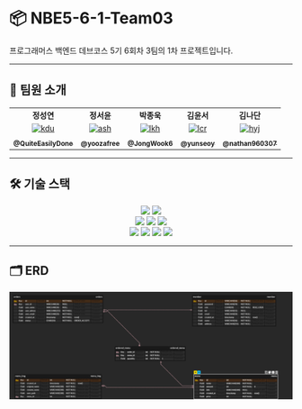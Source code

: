 # 📦 NBE5-6-1-Team03

프로그래머스 백엔드 데브코스 5기 6회차 3팀의 1차 프로젝트입니다.

---

## 👥 팀원 소개

<table>
  <tbody>
    <tr>
      <td align="center"><b>정성연 </b></td>
      <td align="center"><b>정서윤</b></td>
      <td align="center"><b>박종욱</b></td>
      <td align="center"><b>김윤서</b></td>
      <td align="center"><b>김나단</b></td>
     <tr/>

<tr>
      <td align="center"><a href="https://github.com/QuiteEasilyDone"><img src="https://github.com/QuiteEasilyDone.png" width="100px;" alt="kdu"/></a></td>
      <td align="center"><a href="https://github.com/yoozafree"><img src="https://github.com/yoozafree.png" width="100px;" alt="ash"/></a></td>
      <td align="center"><a href="https://github.com/JongWook6"><img src="https://github.com/JongWook6.png" width="100px;" alt="lkh"/></a></td>
      <td align="center"><a href="https://github.com/yunseoy"><img src="https://github.com/yunseoy.png" width="100px;" alt="lcr"/></a></td>
      <td align="center"><a href="https://github.com/nathan960307"><img src="https://github.com/nathan960307.png" width="100px;" alt="hyj"/></a></td>
     <tr/>

<tr>
      <td align="center"><a href="https://github.com/QuiteEasilyDone"><sub><b>@QuiteEasilyDone</b></sub></a><br /></td>
      <td align="center"><a href="https://github.com/yoozafree"><sub><b>@yoozafree</b></sub></a><br /></td>
      <td align="center"><a href="https://github.com/JongWook6"><sub><b>@JongWook6</b></sub></a><br /></td>
      <td align="center"><a href="https://github.com/yunseoy"><sub><b>@yunseoy</b></sub></a><br /></td>
      <td align="center"><a href="https://github.com/nathan960307"><sub><b>@nathan960307</b></sub></a><br /></td>
     <tr/>

  </tbody>
</table>

---

## 🛠 기술 스택

<div align=center> 
  <img src="https://img.shields.io/badge/spring-6DB33F?style=for-the-badge&logo=spring&logoColor=white">
  <img src="https://img.shields.io/badge/MySQL-4479A1?style=for-the-badge&logo=MySQL&logoColor=white"/>

  <br>
  <img src="https://img.shields.io/badge/html-E34F26?style=for-the-badge&logo=html5&logoColor=white"> 
  <img src="https://img.shields.io/badge/css-1572B6?style=for-the-badge&logo=css3&logoColor=white">
  <img src="https://img.shields.io/badge/javascript-F7DF1E?style=for-the-badge&logo=javascript&logoColor=white"> 
  <br>

  <img src="https://img.shields.io/badge/Git-F05032?style=for-the-badge&logo=git&logoColor=white"/>
  <img src="https://img.shields.io/badge/github-181717?style=for-the-badge&logo=github&logoColor=white">
  <img src="https://img.shields.io/badge/figma-F24E1E?style=for-the-badge&logo=figma&logoColor=white">
  <img src="https://img.shields.io/badge/trello-0052CC?style=for-the-badge&logo=trello&logoColor=white">
  <br>
</div>

---

## 🗂 ERD

![ERD](images/ERD.png)